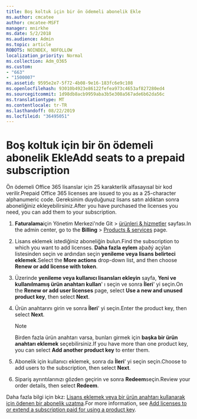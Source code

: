 ```yaml
---
title: Boş koltuk için bir ön ödemeli abonelik Ekle
ms.author: cmcatee
author: cmcatee-MSFT
manager: mnirkhe
ms.date: 5/2/2018
ms.audience: Admin
ms.topic: article
ROBOTS: NOINDEX, NOFOLLOW
localization_priority: Normal
ms.collection: Adm_O365
ms.custom:
- "663"
- "1500007"
ms.assetid: 9595e2e7-5f72-4b08-9e16-183fc6e9c108
ms.openlocfilehash: 93010b4923e86122fefea973c4653af827280ed4
ms.sourcegitcommit: 1d98db8acb9959aba3b5e308a567ade6b62da56c
ms.translationtype: MT
ms.contentlocale: tr-TR
ms.lasthandoff: 08/22/2019
ms.locfileid: "36495051"
---
```

# <a name="add-seats-to-a-prepaid-subscription"></a><span data-ttu-id="54408-102">Boş koltuk için bir ön ödemeli abonelik Ekle</span><span class="sxs-lookup"><span data-stu-id="54408-102">Add seats to a prepaid subscription</span></span>

<span data-ttu-id="54408-103">Ön ödemeli Office 365 lisanslar için 25 karakterlik alfasayısal bir kod verilir.</span><span class="sxs-lookup"><span data-stu-id="54408-103">Prepaid Office 365 licenses are issued to you as a 25-character alphanumeric code.</span></span> <span data-ttu-id="54408-104">Gereksinim duyduğunuz lisans satın aldıktan sonra aboneliğiniz ekleyebilirsiniz.</span><span class="sxs-lookup"><span data-stu-id="54408-104">After you have purchased the licenses you need, you can add them to your subscription.</span></span> 

1. <span data-ttu-id="54408-105">**Faturalama**için Yönetim Merkezi'nde Git > [ürünleri & hizmetler](https://go.microsoft.com/fwlink/p/?linkid=842054) sayfası.</span><span class="sxs-lookup"><span data-stu-id="54408-105">In the admin center, go to the **Billing** > [Products & services](https://go.microsoft.com/fwlink/p/?linkid=842054) page.</span></span>

2. <span data-ttu-id="54408-106">Lisans eklemek istediğiniz aboneliğin bulun.</span><span class="sxs-lookup"><span data-stu-id="54408-106">Find the subscription to which you want to add licenses.</span></span> <span data-ttu-id="54408-107">**Daha fazla eylem** aþaðý açýlan listesinden seçin ve ardından seçin **yenileme veya lisans belirteci eklemek**.</span><span class="sxs-lookup"><span data-stu-id="54408-107">Select the **More actions** drop-down list, and then choose **Renew or add license with token**.</span></span>

3. <span data-ttu-id="54408-108">Üzerinde **yenileme veya kullanıcı lisansları ekleyin** sayfa, **Yeni ve kullanılmamış ürün anahtarı kullan**' ı seçin ve sonra **İleri**' yi seçin.</span><span class="sxs-lookup"><span data-stu-id="54408-108">On the **Renew or add user licenses** page, select **Use a new and unused product key**, then select **Next**.</span></span>

4. <span data-ttu-id="54408-109">Ürün anahtarını girin ve sonra **İleri**' yi seçin.</span><span class="sxs-lookup"><span data-stu-id="54408-109">Enter the product key, then select **Next**.</span></span>

    > [!NOTE]
    > <span data-ttu-id="54408-110">Birden fazla ürün anahtarı varsa, bunları girmek için **başka bir ürün anahtarı eklemek** seçebilirsiniz.</span><span class="sxs-lookup"><span data-stu-id="54408-110">If you have more than one product key, you can select **Add another product key** to enter them.</span></span>

5. <span data-ttu-id="54408-111">Abonelik için kullanıcı eklemek, sonra da **İleri**' yi seçin seçin.</span><span class="sxs-lookup"><span data-stu-id="54408-111">Choose to add users to the subscription, then select **Next**.</span></span>

6. <span data-ttu-id="54408-112">Sipariş ayrıntılarınızı gözden geçirin ve sonra **Redeem**seçin.</span><span class="sxs-lookup"><span data-stu-id="54408-112">Review your order details, then select **Redeem**.</span></span>

<span data-ttu-id="54408-113">Daha fazla bilgi için bkz: [Lisans eklemek veya bir ürün anahtarı kullanarak için ödenen bir abonelik uzatma](https://docs.microsoft.com/office365/admin/misc/add-licenses-using-product-key).</span><span class="sxs-lookup"><span data-stu-id="54408-113">For more information, see [Add licenses to or extend a subscription paid for using a product key](https://docs.microsoft.com/office365/admin/misc/add-licenses-using-product-key).</span></span>
